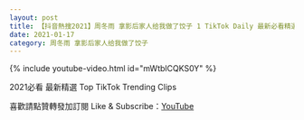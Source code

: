 ```yaml
---
layout: post
title: 【抖音熱搜2021】周冬雨 拿影后家人给我做了饺子 1 TikTok Daily 最新必看精選合集2021 01 17
date: 2021-01-17
category: 周冬雨 拿影后家人给我做了饺子
---
```


{% include youtube-video.html id="mWtblCQKS0Y" %}

2021必看 最新精選 Top TikTok Trending Clips

喜歡請點贊轉發加訂閱 Like & Subscribe：[YouTube](https://www.youtube.com/channel/UCAoR7VcanIPd04uEq_GIylA/videos)

